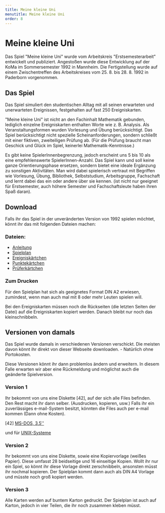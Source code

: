 ```yaml
---
title: Meine kleine Uni
menutitle: Meine kleine Uni
order: 8
---
```


# Meine kleine Uni

Das Spiel "Meine kleine Uni" wurde vom Arbeitskreis "Erstsemesterarbeit" entwickelt und publiziert. Angestoßen wurde diese Entwicklung auf der KoMa im Sommersemester 1992 in Mannheim. Die Fertigstellung wurde auf einem Zwischentreffen des Arbeitskreises vom 25. 8. bis 28. 8. 1992 in Paderborn vorgenommen.

## Das Spiel

Das Spiel simuliert den studentischen Alltag mit all seinen erwarteten und unerwarteten Ereignissen, festgehalten auf fast 250 Ereigniskarten.

"Meine kleine Uni"  ist nicht an den Fachinhalt Mathematik gebunden, lediglich einzelne Ereigniskarten enthalten Worte wie z. B. Analysis. Als Veranstaltungsformen wurden Vorlesung und Übung berücksichtigt. Das Spiel berücksichtigt nicht spezielle  Scheinanforderungen, sondern schließt mit einer fiktiven, zweiteiligen Prüfung ab. (Für die Prüfung braucht man Geschick und Glück im Spiel, keinerlei Mathematik-Kenntnisse.)

Es gibt keine SpielerInnenbegrenzung, jedoch erscheint uns 5 bis 10 als eine empfehlenswerte SpielerInnen-Anzahl.
Das Spiel kann und soll keine ganze Orientierungsphase ersetzen, sondern bietet eine ideale Ergänzung zu sonstigen Aktivitäten. Man wird dabei spielerisch vertraut mit Begriffen wie Vorlesung, Übung, Bibliothek, Selbststudium, Arbeitsgruppe, Fachschaft und lernt dabei das ein oder andere über sie kennen.  (ist nicht nur geeignet für Erstsemester, auch höhere Semester und Fachschaftsleute haben ihren Spaß daran).

## Download

Falls ihr das Spiel in der unveränderten Version von 1992 spielen möchtet, könnt ihr das mit folgenden Dateien machen:

### Dateien:

* [Anleitung](https://die-koma.org/wiki-beta/Datei:Meine_Kleine_Uni_Anleitung.pdf)
* [Spielplan](https://die-koma.org/wiki-beta/Datei:Meine_Kleine_Uni_Plan.pdf)
* [Ereigniskärtchen](https://die-koma.org/wiki-beta/Datei:Meine_Kleine_Uni_Ereignis.pdf)
* [Punktekärtchen](https://die-koma.org/wiki-beta/Datei:Meine_Kleine_Uni_Punkte.pdf)
* [Prüferkärtchen](https://die-koma.org/wiki-beta/Datei:Meine_Kleine_Uni_Profmak.pdf)

### Zum Drucken

Für den Spielplan hat sich als geeignetes Format DIN A2 erwiesen, zumindest, wenn man auch mal mit 8 oder mehr Leuten spielen will.

Bei den Ereigniskarten müssen noch die Rückseiten (die letzten Seiten der Datei) auf die Ereigniskarten kopiert werden. Danach bleibt nur noch das kleinschnibbeln.

## Versionen von damals

Das Spiel wurde damals in verschiedenen Versionen verschickt. Die meisten davon könnt ihr direkt von dieser Webseite downloaden. - Natürlich ohne Portokosten.

Diese Versionen könnt ihr dann problemlos ändern und erweitern. In diesem Falle erwarten wir aber eine Rückmeldung und möglichst auch die geänderte Spielversion.

### Version 1

Ihr bekommt von uns eine Diskette [42], auf der sich alle Files befinden. Den Rest macht ihr dann selber. (Ausdrucken, kopieren, usw.) Falls ihr ein zuverlässiges e-mail-System besitzt, könnten die Files auch per e-mail kommen (Dann ohne Kosten).

[42] [MS-DOS, 3,5''](https://die-koma.org/wiki-beta/Datei:Meine_Kleine_Uni_Dos.zip)

und für [UNIX-Systeme](https://die-koma.org/wiki-beta/Datei:Meine_Kleine_Uni_Versand.zip)

### Version 2

Ihr bekommt von uns eine Diskette, sowie eine Kopiervorlage (weißes Papier). Diese umfasst 28 beidseitige und 16 einseitige Kopien. Wollt ihr nur ein Spiel, so könnt ihr diese Vorlage direkt zerschnibbeln, ansonsten müsst ihr nochmal kopieren. Der Spielplan kommt dann auch als DIN A4 Vorlage und müsste noch groß kopiert werden.

### Version 3

Alle Karten werden auf buntem Karton gedruckt. Der Spielplan ist auch auf Karton, jedoch in vier Teilen, die ihr noch zusammen kleben müsst.
